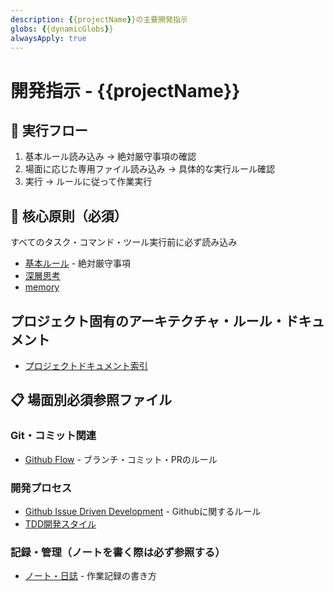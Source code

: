 ```yaml
---
description: {{projectName}}の主要開発指示
globs: {{dynamicGlobs}}
alwaysApply: true
---
```


# 開発指示 - {{projectName}}

## 🔄 実行フロー

1. 基本ルール読み込み → 絶対厳守事項の確認
2. 場面に応じた専用ファイル読み込み → 具体的な実行ルール確認
3. 実行 → ルールに従って作業実行

## 🚨 核心原則（必須）

すべてのタスク・コマンド・ツール実行前に必ず読み込み

- [基本ルール](./instructions/core/base.md) - 絶対厳守事項
- [深層思考](./instructions/core/deep-think.md)
- [memory](./instructions/core/memory.md)

## プロジェクト固有のアーキテクチャ・ルール・ドキュメント

- [プロジェクトドキュメント索引](./docs/README.md)

## 📋 場面別必須参照ファイル

### Git・コミット関連

- [Github Flow](./instructions/workflows/github-flow.md) - ブランチ・コミット・PRのルール

### 開発プロセス

- [Github Issue Driven Development](./instructions/methodologies/github-idd.md) - Githubに関するルール
- [TDD開発スタイル](./instructions/methodologies/tdd.md)

### 記録・管理（ノートを書く際は必ず参照する）

- [ノート・日誌](./instructions/note.md) - 作業記録の書き方
